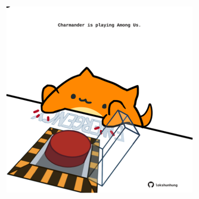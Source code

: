 <!-- built at 10/09/2025, 13:06:45 UTC -->
<p align="center">
  <img width="500" height="500" src="./ReadmeImage.svg">
</p>
